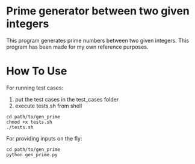 # Prime generator between two given integers
This program generates prime numbers between two given integers. This program has been made for my own reference purposes.

# How To Use
For running test cases:
1. put the test cases in the test_cases folder 
2. execute tests.sh from shell 
```
cd path/to/gen_prime
chmod +x tests.sh
./tests.sh
```

For providing inputs on the fly:
```
cd path/to/gen_prime
python gen_prime.py
```


